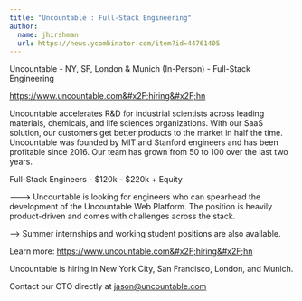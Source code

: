 ```yaml
---
title: "Uncountable : Full-Stack Engineering"
author:
  name: jhirshman
  url: https://news.ycombinator.com/item?id=44761405
---
```


<JobNavigation />

Uncountable - NY, SF, London &amp; Munich (In-Person) - Full-Stack Engineering

<a href="https:&#x2F;&#x2F;www.uncountable.com&#x2F;hiring&#x2F;hn" rel="nofollow">https:&#x2F;&#x2F;www.uncountable.com&#x2F;hiring&#x2F;hn</a>

Uncountable accelerates R&amp;D for industrial scientists across leading materials, chemicals, and life sciences organizations. With our SaaS solution, our customers get better products to the market in half the time. Uncountable was founded by MIT and Stanford engineers and has been profitable since 2016. Our team has grown from 50 to 100 over the last two years.

Full-Stack Engineers - $120k - $220k + Equity

---&gt; Uncountable is looking for engineers who can spearhead the development of the Uncountable Web Platform. The position is heavily product-driven and comes with challenges across the stack.

--&gt; Summer internships and working student positions are also available.

Learn more: <a href="https:&#x2F;&#x2F;www.uncountable.com&#x2F;hiring&#x2F;hn" rel="nofollow">https:&#x2F;&#x2F;www.uncountable.com&#x2F;hiring&#x2F;hn</a>

Uncountable is hiring in New York City, San Francisco, London, and Munich.

Contact our CTO directly at jason@uncountable.com
<JobApplication />
